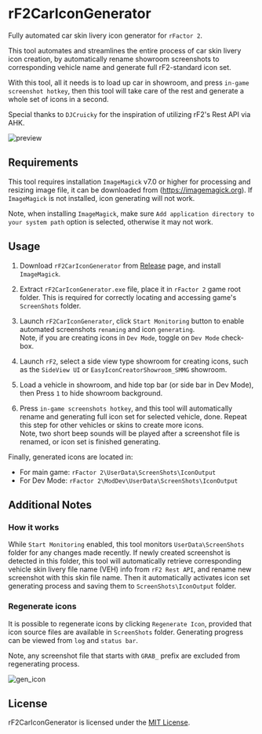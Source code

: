 # rF2CarIconGenerator

Fully automated car skin livery icon generator for `rFactor 2`.

This tool automates and streamlines the entire process of car skin livery icon creation, by automatically rename showroom screenshots to corresponding vehicle name and generate full rF2-standard icon set.

With this tool, all it needs is to load up car in showroom, and press `in-game screenshot hotkey`, then this tool will take care of the rest and generate a whole set of icons in a second.

Special thanks to `DJCruicky` for the inspiration of utilizing rF2's Rest API via AHK.

![preview](https://github.com/user-attachments/assets/19d7624b-8141-491b-8daf-e301f9e80e89)

## Requirements

This tool requires installation `ImageMagick` v7.0 or higher for processing and resizing image file, it can be downloaded from (https://imagemagick.org). If `ImageMagick` is not installed, icon generating will not work.

Note, when installing `ImageMagick`, make sure `Add application directory to your system path` option is selected, otherwise it may not work.


## Usage

1. Download `rF2CarIconGenerator` from [Release](https://github.com/s-victor/rF2CarIconGenerator/releases) page, and install `ImageMagick`.

2. Extract `rF2CarIconGenerator.exe` file, place it in `rFactor 2` game root folder. This is required for correctly locating and accessing game's `ScreenShots` folder.

3. Launch `rF2CarIconGenerator`, click `Start Monitoring` button to enable automated screenshots `renaming` and icon `generating`.  
Note, if you are creating icons in `Dev Mode`, toggle on `Dev Mode` check-box.

4. Launch `rF2`, select a side view type showroom for creating icons, such as the `SideView UI` or `EasyIconCreatorShowroom_SMMG` showroom.

5. Load a vehicle in showroom, and hide top bar (or side bar in Dev Mode), then Press `1` to hide showroom background.

6. Press `in-game screenshots hotkey`, and this tool will automatically rename and generating full icon set for selected vehicle, done. Repeat this step for other vehicles or skins to create more icons.  
Note, two short beep sounds will be played after a screenshot file is renamed, or icon set is finished generating.

Finally, generated icons are located in:
- For main game: `rFactor 2\UserData\ScreenShots\IconOutput`
- For Dev Mode: `rFactor 2\ModDev\UserData\ScreenShots\IconOutput`


## Additional Notes

### How it works

While `Start Monitoring` enabled, this tool monitors `UserData\ScreenShots` folder for any changes made recently. If newly created screenshot is detected in this folder, this tool will automatically retrieve corresponding vehicle skin livery file name (VEH) info from `rF2 Rest API`, and rename new screenshot with this skin file name. Then it automatically activates icon set generating process and saving them to `ScreenShots\IconOutput` folder.

### Regenerate icons

It is possible to regenerate icons by clicking `Regenerate Icon`, provided that icon source files are available in `ScreenShots` folder. Generating progress can be viewed from `log` and `status bar`.

Note, any screenshot file that starts with `GRAB_` prefix are excluded from regenerating process.

![gen_icon](https://github.com/user-attachments/assets/c9fa71f7-8ebc-4a77-b493-faee826ac156)

## License
rF2CarIconGenerator is licensed under the [MIT License](./LICENSE.txt).
